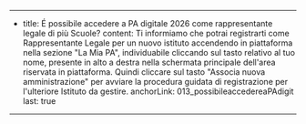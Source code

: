 ---
  - title: É possibile accedere a PA digitale 2026 come rappresentante legale di più Scuole?
    content: Ti informiamo che potrai registrarti come Rappresentante Legale per un nuovo istituto accendendo in piattaforma nella sezione "La Mia PA", individuabile cliccando sul tasto relativo al tuo nome, presente in alto a destra nella schermata principale dell'area riservata in piattaforma. Quindi cliccare sul tasto "Associa nuova amministrazione" per avviare la procedura guidata di registrazione per l'ulteriore Istituto da gestire.
    anchorLink: 013_possibileaccedereaPAdigit
    last: true
---